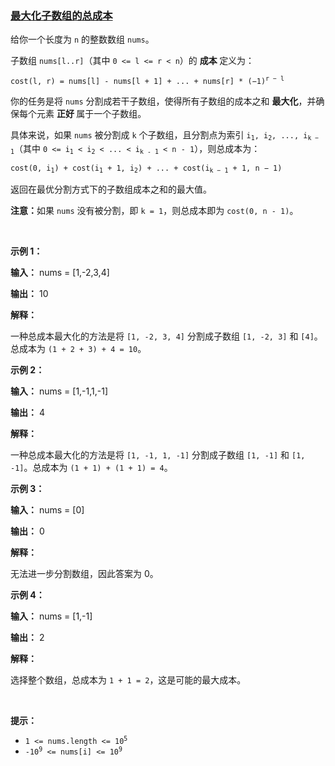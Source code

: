### [最大化子数组的总成本](https://leetcode-cn.com/problems/maximize-total-cost-of-alternating-subarrays)

<p>给你一个长度为 <code>n</code> 的整数数组 <code>nums</code>。</p>

<p>子数组 <code>nums[l..r]</code>（其中 <code>0 &lt;= l &lt;= r &lt; n</code>）的 <strong>成本 </strong>定义为：</p>

<p><code>cost(l, r) = nums[l] - nums[l + 1] + ... + nums[r] * (−1)<sup>r − l</sup></code></p>

<p>你的任务是将 <code>nums</code> 分割成若干子数组，使得所有子数组的成本之和 <strong>最大化</strong>，并确保每个元素 <strong>正好 </strong>属于一个子数组。</p>

<p>具体来说，如果 <code>nums</code> 被分割成 <code>k</code> 个子数组，且分割点为索引 <code>i<sub>1</sub>, i<sub>2</sub>, ..., i<sub>k − 1</sub></code>（其中 <code>0 &lt;= i<sub>1</sub> &lt; i<sub>2</sub> &lt; ... &lt; i<sub>k - 1</sub> &lt; n - 1</code>），则总成本为：</p>

<p><code>cost(0, i<sub>1</sub>) + cost(i<sub>1</sub> + 1, i<sub>2</sub>) + ... + cost(i<sub>k − 1</sub> + 1, n − 1)</code></p>

<p>返回在最优分割方式下的子数组成本之和的最大值。</p>

<p><strong>注意：</strong>如果 <code>nums</code> 没有被分割，即 <code>k = 1</code>，则总成本即为 <code>cost(0, n - 1)</code>。</p>

<p>&nbsp;</p>

<p><strong class="example">示例 1：</strong></p>

<div class="example-block">
<p><strong>输入：</strong> <span class="example-io">nums = [1,-2,3,4]</span></p>

<p><strong>输出：</strong> <span class="example-io">10</span></p>

<p><strong>解释：</strong></p>

<p>一种总成本最大化的方法是将 <code>[1, -2, 3, 4]</code> 分割成子数组 <code>[1, -2, 3]</code> 和 <code>[4]</code>。总成本为 <code>(1 + 2 + 3) + 4 = 10</code>。</p>
</div>

<p><strong class="example">示例 2：</strong></p>

<div class="example-block">
<p><strong>输入：</strong> <span class="example-io">nums = [1,-1,1,-1]</span></p>

<p><strong>输出：</strong> <span class="example-io">4</span></p>

<p><strong>解释：</strong></p>

<p>一种总成本最大化的方法是将 <code>[1, -1, 1, -1]</code> 分割成子数组 <code>[1, -1]</code> 和 <code>[1, -1]</code>。总成本为 <code>(1 + 1) + (1 + 1) = 4</code>。</p>
</div>

<p><strong class="example">示例 3：</strong></p>

<div class="example-block">
<p><strong>输入：</strong> <span class="example-io">nums = [0]</span></p>

<p><strong>输出：</strong> 0</p>

<p><strong>解释：</strong></p>

<p>无法进一步分割数组，因此答案为 0。</p>
</div>

<p><strong class="example">示例 4：</strong></p>

<div class="example-block">
<p><strong>输入：</strong> <span class="example-io">nums = [1,-1]</span></p>

<p><strong>输出：</strong> <span class="example-io">2</span></p>

<p><strong>解释：</strong></p>

<p>选择整个数组，总成本为 <code>1 + 1 = 2</code>，这是可能的最大成本。</p>
</div>

<p>&nbsp;</p>

<p><strong>提示：</strong></p>

<ul>
	<li><code>1 &lt;= nums.length &lt;= 10<sup>5</sup></code></li>
	<li><code>-10<sup>9</sup> &lt;= nums[i] &lt;= 10<sup>9</sup></code></li>
</ul>

